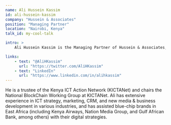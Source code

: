```yaml
---
name: Ali Hussein Kassim
id: ali-hussein-kassim
company: "Hussein & Associates"
position: "Managing Partner"
location: "Nairobi, Kenya"
talk_id: my-cool-talk

intro: >
    Ali Hussein Kassim is the Managing Partner of Hussein & Associates, a Digital Transformation Consultancy focused on enabling clients to leverage digital technologies in order to achieve transformational change in their organizations.

links:
    - text: "@AliHKassim"
      url: "https://twitter.com/AliHKassim"
    - text: "LinkedIn"
      url: "https://www.linkedin.com/in/alihkassim"
---
```


He is a trustee of the Kenya ICT Action Network (KICTANet) and chairs the National BlockChain Working Group at KICTANet. Ali has extensive experience in ICT strategy, marketing, CRM, and new media & business development in various industries, and has assisted blue-chip brands in East Africa (including Kenya Airways, Nation Media Group, and Gulf African Bank, among others) with their digital strategies.
